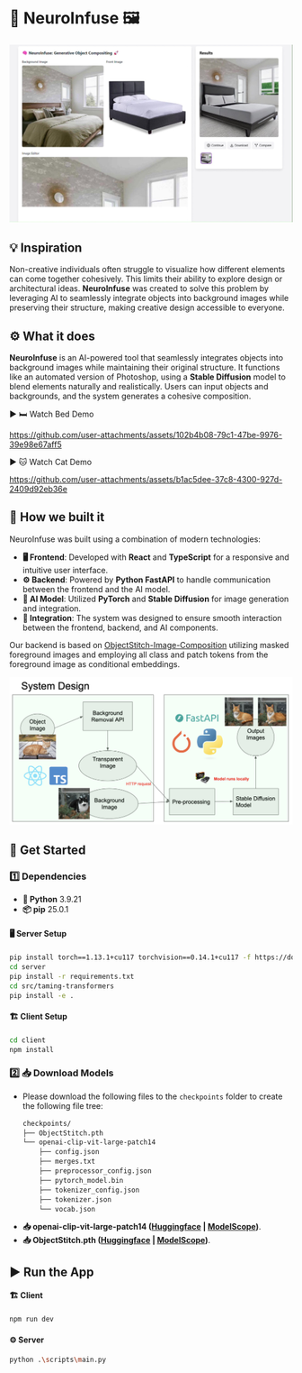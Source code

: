 # 🧠 NeuroInfuse 🖼️

![🛏️ Bed demo](<./assets/bed demo.jpg>)

## 💡 Inspiration
Non-creative individuals often struggle to visualize how different elements can come together cohesively. This limits their ability to explore design or architectural ideas. **NeuroInfuse** was created to solve this problem by leveraging AI to seamlessly integrate objects into background images while preserving their structure, making creative design accessible to everyone.

## ⚙️ What it does
**NeuroInfuse** is an AI-powered tool that seamlessly integrates objects into background images while maintaining their original structure. It functions like an automated version of Photoshop, using a **Stable Diffusion** model to blend elements naturally and realistically. Users can input objects and backgrounds, and the system generates a cohesive composition.

▶️ 🛏️ Watch Bed Demo

https://github.com/user-attachments/assets/102b4b08-79c1-47be-9976-39e98e67aff5

▶️ 🐱 Watch Cat Demo

https://github.com/user-attachments/assets/b1ac5dee-37c8-4300-927d-2409d92eb36e

## 🔧 How we built it
NeuroInfuse was built using a combination of modern technologies:

- **🖥️ Frontend**: Developed with **React** and **TypeScript** for a responsive and intuitive user interface.
- **⚙️ Backend**: Powered by **Python FastAPI** to handle communication between the frontend and the AI model.
- **🧠 AI Model**: Utilized **PyTorch** and **Stable Diffusion** for image generation and integration.
- **🔗 Integration**: The system was designed to ensure smooth interaction between the frontend, backend, and AI components.

Our backend is based on [ObjectStitch-Image-Composition](https://github.com/bcmi/ObjectStitch-Image-Composition) utilizing masked foreground images and employing all class and patch tokens from the foreground image as conditional embeddings.

![🛠️ System](<./assets/system.png>)

## 🚀 Get Started

### 1️⃣ Dependencies

- **🐍 Python** 3.9.21
- **📦 pip** 25.0.1

#### 🖥️ Server Setup
```bash
pip install torch==1.13.1+cu117 torchvision==0.14.1+cu117 -f https://download.pytorch.org/whl/torch_stable.html
cd server
pip install -r requirements.txt
cd src/taming-transformers
pip install -e .
```

#### 🏗️ Client Setup
```bash
cd client
npm install
```

### 2️⃣ 📥 Download Models

- Please download the following files to the `checkpoints` folder to create the following file tree:
  ```bash
  checkpoints/
  ├── ObjectStitch.pth
  └── openai-clip-vit-large-patch14
      ├── config.json
      ├── merges.txt
      ├── preprocessor_config.json
      ├── pytorch_model.bin
      ├── tokenizer_config.json
      ├── tokenizer.json
      └── vocab.json
  ```
- **📥 openai-clip-vit-large-patch14 ([Huggingface](https://huggingface.co/BCMIZB/Libcom_pretrained_models/blob/main/openai-clip-vit-large-patch14.zip) | [ModelScope](https://www.modelscope.cn/models/bcmizb/Libcom_pretrained_models/file/view/master/openai-clip-vit-large-patch14.zip))**.
- **📥 ObjectStitch.pth ([Huggingface](https://huggingface.co/BCMIZB/Libcom_pretrained_models/blob/main/ObjectStitch.pth) | [ModelScope](https://www.modelscope.cn/models/bcmizb/Libcom_pretrained_models/file/view/master/ObjectStitch.pth))**.

## ▶️ Run the App

#### 🏗️ Client
```bash
npm run dev
```

#### ⚙️ Server
```bash
python .\scripts\main.py
```
